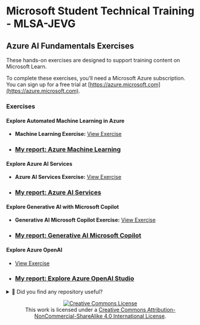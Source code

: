 # Microsoft Student Technical Training - MLSA-JEVG

## Azure AI Fundamentals Exercises
These hands-on exercises are designed to support training content on Microsoft Learn.

To complete these exercises, you’ll need a Microsoft Azure subscription. You can sign up for a free trial at [https://azure.microsoft.com](https://azure.microsoft.com).

### Exercises

#### Explore Automated Machine Learning in Azure
- **Machine Learning Exercise:** [View Exercise](https://microsoftlearning.github.io/mslearn-ai-fundamentals/Instructions/Labs/01-machine-learning.html)
- ### [My report: Azure Machine Learning](docs/AzureMachineLearning_JEVG.md)

#### Explore Azure AI Services
- **Azure AI Services Exercise:** [View Exercise](https://microsoftlearning.github.io/mslearn-ai-fundamentals/Instructions/Labs/02-content-safety.html)
- ### [My report: Azure AI Services](docs/AzureAIServices_JEVG.md)

#### Explore Generative AI with Microsoft Copilot
- **Generative AI Microsoft Copilot Exercise:** [View Exercise](https://microsoftlearning.github.io/mslearn-ai-fundamentals/Instructions/Labs/13-azure-openai.html)
- ### [My report: Generative AI Microsoft Copilot](docs/GenerativeAIMicrosoftCopilot_JEVG.md)


#### Explore Azure OpenAI
- [View Exercise](https://microsoftlearning.github.io/mslearn-ai-fundamentals/Instructions/Labs/01-machine-learning.html)
- ### [My report: Explore Azure OpenAI Studio](docs/ExploreAzureOpenAI_JEVG.md.md)


<details>
  <summary>🌟 Did you find any repository useful?</summary>
  If any project has been helpful to you, consider giving it a ⭐ star in the repository and follow my GitHub account to stay tuned for future updates! 🚀

  In addition, I am always open to suggestions, recommendations or collaborations. Feel free to [get in touch](https://www.linkedin.com/in/vazquez-galan-jose-emmanuel-664968221) if you have any questions or ideas for improving this project. I'm excited for your feedback and contributions.

  Thank you for your interest and support! 😊
</details>




<p align="center">
<a rel="license" href="http://creativecommons.org/licenses/by-nc-sa/4.0/"><img alt="Creative Commons License" style="border-width:0" src="https://i.creativecommons.org/l/by-nc-sa/4.0/88x31.png" /></a><br />This work is licensed under a <a rel="license" href="http://creativecommons.org/licenses/by-nc-sa/4.0/">Creative Commons Attribution-NonCommercial-ShareAlike 4.0 International License</a>.
</p>

